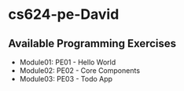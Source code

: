 # cs624-pe-David

## Available Programming Exercises
- Module01: PE01 - Hello World
- Module02: PE02 - Core Components
- Module03: PE03 - Todo App
